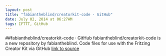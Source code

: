 ```yaml
---
layout: post
title: "fabiantheblind/creatorkit-code · GitHub"
date: July 02, 2014 at 06:27AM
tags: IFTTT, GitHub
---
```

##fabiantheblind/creatorkit-code · GitHub
fabiantheblind/creatorkit-code is a new repository by fabiantheblind. Code files for use with the Fritzing Creator Kit via GitHub
[link to source](http://ift.tt/1pVk0za) 
